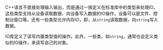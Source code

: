 C++语言不直接处理输入输出，而是通过一族定义在标准库中的类型来处理IO。这些类型支持从设备读取数据、向设备写入数据的IO操作，设备可以是文件、控制台窗口等。还有一些类型允许内存IO，即，从`string`读取数据，向`string`写入数据。

IO库定义了读写内置类型值的操作。此外，一些类，如`string`，通常也会定义类似的IO操作，来读写自己的对象。
